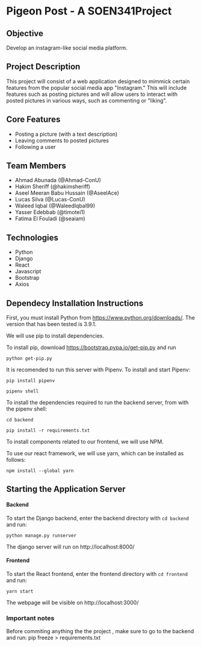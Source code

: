 # Pigeon Post - A SOEN341Project

## Objective

Develop an instagram-like social media platform.

## Project Description

This project will consist of a web application designed to mimmick certain features from the popular social media app "Instagram." This will include features such as posting pictures and will allow users to interact with posted pictures in various ways, such as commenting or "liking". 

## Core Features

* Posting a picture (with a text description)
* Leaving comments to posted pictures
* Following a user

## Team Members

* Ahmad Abunada (@Ahmad-ConU)
* Hakim Sheriff (@hakimsheriff)
* Aseel Meeran Babu Hussain (@AseelAce) 
* Lucas Silva (@Lucas-ConU)
* Waleed Iqbal (@WaleedIqbal99)
* Yasser Edebbab (@timotei1)
* Fatima El Fouladi (@seaiam)

## Technologies

* Python
* Django
* React
* Javascript
* Bootstrap
* Axios

## Dependecy Installation Instructions

First, you must install Python from https://www.python.org/downloads/. 
The version that has been tested is 3.9.1.

We will use pip to install dependencies.

To install pip, download https://bootstrap.pypa.io/get-pip.py and run

    python get-pip.py

It is recomended to run this server with Pipenv. To install and start Pipenv:

    pip install pipenv

    pipenv shell

To install the dependencies required to run the backend server, from with the pipenv shell:

	cd backend
	
	pip install -r requirements.txt

To install components related to our frontend, we will use NPM.


To use our react framework, we will use yarn, which can be installed as follows: 

    npm install --global yarn

## Starting the Application Server

#### Backend

To start the Django backend, enter the backend directory with `cd backend` and run:

    python manage.py runserver

The django server will run on http://localhost:8000/

#### Frontend

To start the React frontend, enter the frontend directory with `cd frontend` and run:

    yarn start

The webpage will be visible on http://localhost:3000/

### Important notes
Before commiting anything the the project , make sure to go to the backend and run:
    pip freeze >  requirements.txt

